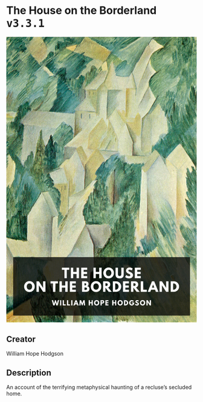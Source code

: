
# The House on the Borderland <kbd>v3.3.1</kbd>

<center>
  <img src="./cover-1024.jpg"/>
</center>

## Creator
William Hope Hodgson

## Description
An account of the terrifying metaphysical haunting of a recluse’s secluded home.
